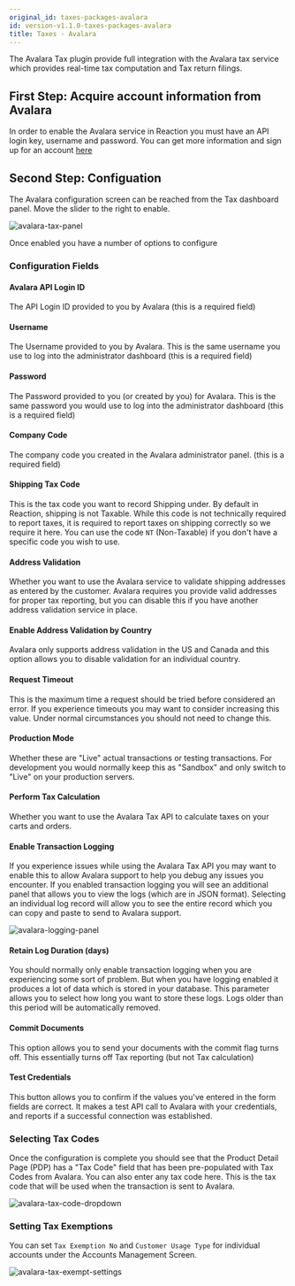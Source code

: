 ```yaml
---
original_id: taxes-packages-avalara
id: version-v1.1.0-taxes-packages-avalara
title: Taxes - Avalara
---
```

    
The Avalara Tax plugin provide full integration with the Avalara tax service which provides real-time tax computation and Tax return filings.

## First Step: Acquire account information from Avalara

In order to enable the Avalara service in Reaction you must have an API login key, username and password. You can get more information and sign up for an account [here](http://developer.avalara.com/)

## Second Step: Configuation

The Avalara configuration screen can be reached from the Tax dashboard panel. Move the slider to the right to enable.


![avalara-tax-panel](/assets/avalara-tax-panel.png)

Once enabled you have a number of options to configure

### Configuration Fields

#### Avalara API Login ID

The API Login ID provided to you by Avalara (this is a required field)

#### Username

The Username provided to you by Avalara. This is the same username you use to log into the administrator dashboard (this is a required field)

#### Password

The Password provided to you (or created by you) for Avalara. This is the same password you would use to log into the administrator dashboard (this is a required field)

#### Company Code

The company code you created in the Avalara administrator panel. (this is a required field)

#### Shipping Tax Code

This is the tax code you want to record Shipping under. By default in Reaction, shipping is not Taxable. While this code is not technically required to report taxes, it is required to report taxes on shipping correctly so we require it here. You can use the code `NT` (Non-Taxable) if you don't have a specific code you wish to use.

#### Address Validation

Whether you want to use the Avalara service to validate shipping addresses as entered by the customer. Avalara requires you provide valid addresses for proper tax reporting, but you can disable this if you have another address validation service in place.

#### Enable Address Validation by Country

Avalara only supports address validation in the US and Canada and this option allows you to disable validation for an individual country.

#### Request Timeout

This is the maximum time a request should be tried before considered an error. If you experience timeouts you may want to consider increasing this value. Under normal circumstances you should not need to change this.

#### Production Mode

Whether these are "Live" actual transactions or testing transactions. For development you would normally keep this as "Sandbox" and only switch to "Live" on your production servers.

#### Perform Tax Calculation

Whether you want to use the Avalara Tax API to calculate taxes on your carts and orders.

#### Enable Transaction Logging

If you experience issues while using the Avalara Tax API you may want to enable this to allow Avalara support to help you debug any issues you encounter. If you enabled transaction logging you will see an additional panel that allows you to view the logs (which are in JSON format). Selecting an individual log record will allow you to see the entire record which you can copy and paste to send to Avalara support.

![avalara-logging-panel](/assets/avalara-logging-panel.png)

#### Retain Log Duration (days)

You should normally only enable transaction logging when you are experiencing some sort of problem. But when you have logging enabled it produces a lot of data which is stored in your database. This parameter allows you to select how long you want to store these logs. Logs older than this period will be automatically removed.

#### Commit Documents

This option allows you to send your documents with the commit flag turns off. This essentially turns off Tax reporting (but not Tax calculation)

#### Test Credentials

This button allows you to confirm if the values you've entered in the form fields are correct. It makes a test API call to Avalara with your credentials, and reports if a successful connection was established.

### Selecting Tax Codes

Once the configuration is complete you should see that the Product Detail Page (PDP) has a "Tax Code" field that has been pre-populated with Tax Codes from Avalara. You can also enter any tax code here. This is the tax code that will be used when the transaction is sent to Avalara.

![avalara-tax-code-dropdown](/assets/avalara-tax-code-dropdown.png)

### Setting Tax Exemptions

You can set `Tax Exemption No` and `Customer Usage Type` for individual accounts under the Accounts Management Screen.

![avalara-tax-exempt-settings](/assets/avalara-tax-exempt.png)

